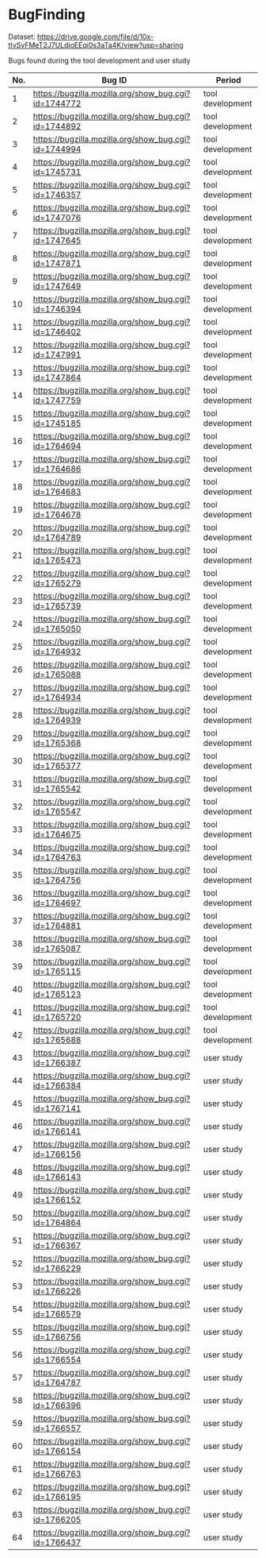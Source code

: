 # BugFinding
Dataset: https://drive.google.com/file/d/10x-tIvSvFMeT2J7ULdjoEEqi0s3aTa4K/view?usp=sharing

Bugs found during the tool development and user study

| No.      | Bug ID | Period |
| -------- | ------ | ------ |
| 1  | https://bugzilla.mozilla.org/show_bug.cgi?id=1744772 | tool development |
| 2  | https://bugzilla.mozilla.org/show_bug.cgi?id=1744892 | tool development |
| 3  | https://bugzilla.mozilla.org/show_bug.cgi?id=1744994 | tool development |
| 4  | https://bugzilla.mozilla.org/show_bug.cgi?id=1745731 | tool development |
| 5  | https://bugzilla.mozilla.org/show_bug.cgi?id=1746357 | tool development |
| 6  | https://bugzilla.mozilla.org/show_bug.cgi?id=1747076 | tool development |
| 7  | https://bugzilla.mozilla.org/show_bug.cgi?id=1747645 | tool development |
| 8  | https://bugzilla.mozilla.org/show_bug.cgi?id=1747871 | tool development |
| 9  | https://bugzilla.mozilla.org/show_bug.cgi?id=1747649 | tool development |
| 10 | https://bugzilla.mozilla.org/show_bug.cgi?id=1746394 | tool development |
| 11 | https://bugzilla.mozilla.org/show_bug.cgi?id=1746402 | tool development |
| 12 | https://bugzilla.mozilla.org/show_bug.cgi?id=1747991 | tool development |
| 13 | https://bugzilla.mozilla.org/show_bug.cgi?id=1747864 | tool development |
| 14 | https://bugzilla.mozilla.org/show_bug.cgi?id=1747759 | tool development |
| 15 | https://bugzilla.mozilla.org/show_bug.cgi?id=1745185 | tool development |
| 16 | https://bugzilla.mozilla.org/show_bug.cgi?id=1764694 | tool development |
| 17 | https://bugzilla.mozilla.org/show_bug.cgi?id=1764686 | tool development |
| 18 | https://bugzilla.mozilla.org/show_bug.cgi?id=1764683 | tool development |
| 19 | https://bugzilla.mozilla.org/show_bug.cgi?id=1764678 | tool development |
| 20 | https://bugzilla.mozilla.org/show_bug.cgi?id=1764789 | tool development |
| 21 | https://bugzilla.mozilla.org/show_bug.cgi?id=1765473 | tool development |
| 22 | https://bugzilla.mozilla.org/show_bug.cgi?id=1765279 | tool development |
| 23 | https://bugzilla.mozilla.org/show_bug.cgi?id=1765739 | tool development |
| 24 | https://bugzilla.mozilla.org/show_bug.cgi?id=1765050 | tool development |
| 25 | https://bugzilla.mozilla.org/show_bug.cgi?id=1764932 | tool development |
| 26 | https://bugzilla.mozilla.org/show_bug.cgi?id=1765088 | tool development |
| 27 | https://bugzilla.mozilla.org/show_bug.cgi?id=1764934 | tool development |
| 28 | https://bugzilla.mozilla.org/show_bug.cgi?id=1764939 | tool development |
| 29 | https://bugzilla.mozilla.org/show_bug.cgi?id=1765368 | tool development |
| 30 | https://bugzilla.mozilla.org/show_bug.cgi?id=1765377 | tool development |
| 31 | https://bugzilla.mozilla.org/show_bug.cgi?id=1765542 | tool development |
| 32 | https://bugzilla.mozilla.org/show_bug.cgi?id=1765547 | tool development |
| 33 | https://bugzilla.mozilla.org/show_bug.cgi?id=1764675 | tool development |
| 34 | https://bugzilla.mozilla.org/show_bug.cgi?id=1764763 | tool development |
| 35 | https://bugzilla.mozilla.org/show_bug.cgi?id=1764756 | tool development |
| 36 | https://bugzilla.mozilla.org/show_bug.cgi?id=1764697 | tool development |
| 37 | https://bugzilla.mozilla.org/show_bug.cgi?id=1764881 | tool development |
| 38 | https://bugzilla.mozilla.org/show_bug.cgi?id=1765087 | tool development |
| 39 | https://bugzilla.mozilla.org/show_bug.cgi?id=1765115 | tool development |
| 40 | https://bugzilla.mozilla.org/show_bug.cgi?id=1765123 | tool development |
| 41 | https://bugzilla.mozilla.org/show_bug.cgi?id=1765720 | tool development |
| 42 | https://bugzilla.mozilla.org/show_bug.cgi?id=1765688 | tool development |
| 43 | https://bugzilla.mozilla.org/show_bug.cgi?id=1766387 | user study |
| 44 | https://bugzilla.mozilla.org/show_bug.cgi?id=1766384 | user study |
| 45 | https://bugzilla.mozilla.org/show_bug.cgi?id=1767141 | user study |
| 46 | https://bugzilla.mozilla.org/show_bug.cgi?id=1766141 | user study |
| 47 | https://bugzilla.mozilla.org/show_bug.cgi?id=1766156 | user study |
| 48 | https://bugzilla.mozilla.org/show_bug.cgi?id=1766143 | user study |
| 49 | https://bugzilla.mozilla.org/show_bug.cgi?id=1766152 | user study |
| 50 | https://bugzilla.mozilla.org/show_bug.cgi?id=1764864 | user study |
| 51 | https://bugzilla.mozilla.org/show_bug.cgi?id=1766367 | user study |
| 52 | https://bugzilla.mozilla.org/show_bug.cgi?id=1766229 | user study |
| 53 | https://bugzilla.mozilla.org/show_bug.cgi?id=1766226 | user study |
| 54 | https://bugzilla.mozilla.org/show_bug.cgi?id=1766579 | user study |
| 55 | https://bugzilla.mozilla.org/show_bug.cgi?id=1766756 | user study |
| 56 | https://bugzilla.mozilla.org/show_bug.cgi?id=1766554 | user study |
| 57 | https://bugzilla.mozilla.org/show_bug.cgi?id=1764787 | user study |
| 58 | https://bugzilla.mozilla.org/show_bug.cgi?id=1766396 | user study |
| 59 | https://bugzilla.mozilla.org/show_bug.cgi?id=1766557 | user study |
| 60 | https://bugzilla.mozilla.org/show_bug.cgi?id=1766154 | user study |
| 61 | https://bugzilla.mozilla.org/show_bug.cgi?id=1766763 | user study |
| 62 | https://bugzilla.mozilla.org/show_bug.cgi?id=1766195 | user study |
| 63 | https://bugzilla.mozilla.org/show_bug.cgi?id=1766205 | user study |
| 64 | https://bugzilla.mozilla.org/show_bug.cgi?id=1766437 | user study |

